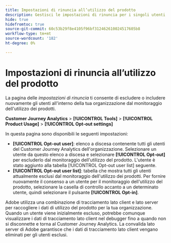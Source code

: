 ```yaml
---
title: Impostazioni di rinuncia all’utilizzo del prodotto
description: Gestisci le impostazioni di rinuncia per i singoli utenti all’interno della tua organizzazione.
hide: true
hidefromtoc: true
source-git-commit: 60c53b29f8e4105f96bf312462610024517605b8
workflow-type: tm+mt
source-wordcount: '182'
ht-degree: 0%

---
```


# Impostazioni di rinuncia all’utilizzo del prodotto

La pagina delle _impostazioni di rinuncia_ ti consente di escludere o includere nuovamente gli utenti all&#39;interno della tua organizzazione dal monitoraggio dell&#39;utilizzo dei prodotti.

**Customer Journey Analytics** > **[!UICONTROL Tools]** > **[!UICONTROL Product Usage]** > **[!UICONTROL Opt-out settings]**

In questa pagina sono disponibili le seguenti impostazioni:

* **[!UICONTROL Opt-out user]**: elenco a discesa contenente tutti gli utenti del Customer Journey Analytics dell&#39;organizzazione. Selezionare un utente da questo elenco a discesa e selezionare **[!UICONTROL Opt-out]** per escluderlo dal monitoraggio dell&#39;utilizzo del prodotto. L&#39;utente è stato aggiunto alla tabella [!UICONTROL Opt-out user list] seguente.
* **[!UICONTROL Opt-out user list]**: tabella che mostra tutti gli utenti attualmente esclusi dal monitoraggio dell&#39;utilizzo dei prodotti. Per fornire nuovamente il consenso a un utente per il monitoraggio dell&#39;utilizzo del prodotto, selezionare la casella di controllo accanto a un determinato utente, quindi selezionare il pulsante **[!UICONTROL Opt-in]**.

Adobe utilizza una combinazione di tracciamento lato client e lato server per raccogliere i dati di utilizzo del prodotto per la tua organizzazione. Quando un utente viene inizialmente escluso, potrebbe comunque visualizzare i dati di tracciamento lato client nel debugger fino a quando non si disconnette e torna al Customer Journey Analytics. La convalida lato server di Adobe garantisce che i dati di tracciamento lato client vengano eliminati per gli utenti esclusi.
